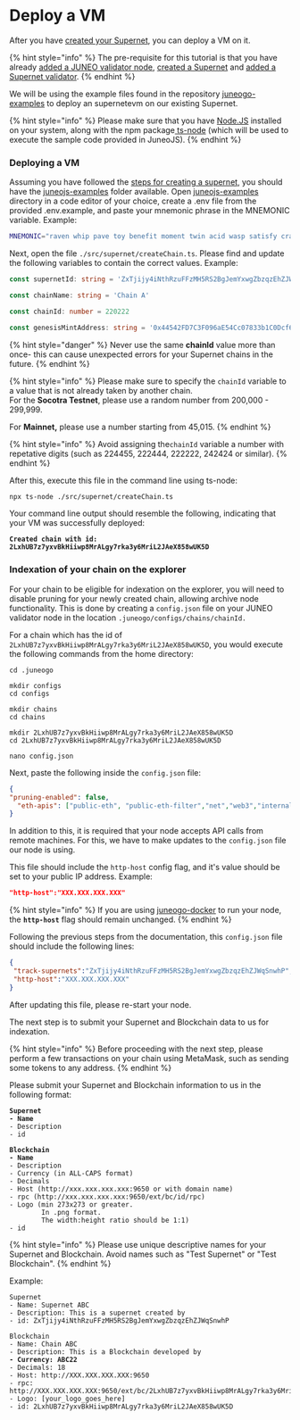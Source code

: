 # Deploy a VM

After you have [created your Supernet](create-a-supernet.md), you can deploy a VM on it.

{% hint style="info" %}
The pre-requisite for this tutorial is that you have already [added a JUNEO validator node](../validate/add-a-validator.md), [created a Supernet](create-a-supernet.md) and [added a Supernet validator](create-a-supernet.md#add-supernet-validator).
{% endhint %}

We will be using the example files found in the repository [juneogo-examples](https://github.com/Juneo-io/juneojs-examples) to deploy an supernetevm on our existing Supernet.

{% hint style="info" %}
Please make sure that you have [Node.JS](https://nodejs.org/en) installed on your system, along with the npm package[ ts-node](https://www.npmjs.com/package/ts-node) (which will be used to execute the sample code provided in JuneoJS).
{% endhint %}

### Deploying a VM

Assuming you have followed the [steps for creating a supernet](create-a-supernet.md), you should have the [juneojs-examples](https://github.com/Juneo-io/juneojs-examples) folder available. Open [juneojs-examples](https://github.com/Juneo-io/juneojs-examples) directory in a code editor of your choice, create a .env file from the provided .env.example, and paste your mnemonic phrase in the MNEMONIC variable. Example:

```sh
MNEMONIC="raven whip pave toy benefit moment twin acid wasp satisfy crash april"
```

Next, open the file `./src/supernet/createChain.ts`. Please find and update the following variables to contain the correct values. Example:

```typescript
const supernetId: string = 'ZxTjijy4iNthRzuFFzMH5RS2BgJemYxwgZbzqzEhZJWqSnwhP' // your supernet id

const chainName: string = 'Chain A'

const chainId: number = 220222

const genesisMintAddress: string = '0x44542FD7C3F096aE54Cc07833b1C0Dcf68B7790C' // your wallet address here
```

{% hint style="danger" %}
Never use the same **chainId** value more than once- this can cause unexpected errors for your Supernet chains in the future.
{% endhint %}

{% hint style="info" %}
Please make sure to specify the `chainId` variable to a value that is not already taken by another chain.\
For the **Socotra Testnet**, please use a random number from 200,000 - 299,999.

For **Mainnet,** please use a number starting from 45,015.
{% endhint %}

{% hint style="info" %}
Avoid assigning the`chainId` variable a number with repetative digits (such as 224455, 222444, 222222, 242424 or similar).
{% endhint %}

After this, execute this file in the command line using ts-node:

```bash
npx ts-node ./src/supernet/createChain.ts
```

Your command line output should resemble the following, indicating that your VM was successfully deployed:

<pre><code><strong>Created chain with id: 2LxhUB7z7yxvBkHiiwp8MrALgy7rka3y6MriL2JAeX858wUK5D
</strong></code></pre>

### Indexation of your chain on the explorer

For your chain to be eligible for indexation on the explorer, you will need to disable pruning for your newly created chain, allowing archive node functionality. This is done by creating a `config.json` file on your JUNEO validator node in the location `.juneogo/configs/chains/chainId.`

For a chain which has the id of `2LxhUB7z7yxvBkHiiwp8MrALgy7rka3y6MriL2JAeX858wUK5D`, you would execute the following commands from the home directory:

```
cd .juneogo

mkdir configs
cd configs

mkdir chains
cd chains

mkdir 2LxhUB7z7yxvBkHiiwp8MrALgy7rka3y6MriL2JAeX858wUK5D
cd 2LxhUB7z7yxvBkHiiwp8MrALgy7rka3y6MriL2JAeX858wUK5D

nano config.json
```

Next, paste the following inside the `config.json` file:

```json
{
"pruning-enabled": false,
  "eth-apis": ["public-eth", "public-eth-filter","net","web3","internal-public-eth","internal-public-blockchain","internal-public-transaction-pool","internal-public-debug","debug-tracer"]
}
```



In addition to this, it is required that your node accepts API calls from remote machines. For this, we have to make updates to the `config.json` file our node is using.

This file should include the `http-host` config flag, and it's value should be set to your public IP address. Example:

```json
"http-host":"XXX.XXX.XXX.XXX"
```

{% hint style="info" %}
If you are using [juneogo-docker](https://github.com/Juneo-io/juneogo-docker) to run your node, the **`http-host`** flag should remain unchanged.
{% endhint %}

Following the previous steps from the documentation, this `config.json` file should include the following lines:

```json
{
 "track-supernets":"ZxTjijy4iNthRzuFFzMH5RS2BgJemYxwgZbzqzEhZJWqSnwhP",
 "http-host":"XXX.XXX.XXX.XXX"
}
```

After updating this file, please re-start your node.&#x20;



The next step is to submit your Supernet and Blockchain data to us for indexation.

{% hint style="info" %}
Before proceeding with the next step, please perform a few transactions on your chain using MetaMask, such as sending some tokens to any address.
{% endhint %}

Please submit your Supernet and Blockchain information to us in the following format:

<pre><code><strong>Supernet
</strong><strong>- Name
</strong>- Description
- id
<strong>
</strong><strong>Blockchain
</strong><strong>- Name 
</strong>- Description 
- Currency (in ALL-CAPS format)
- Decimals 
- Host (http://xxx.xxx.xxx.xxx:9650 or with domain name) 
- rpc (http://xxx.xxx.xxx.xxx:9650/ext/bc/id/rpc)
- Logo (min 273x273 or greater.
        In .png format. 
        The width:height ratio should be 1:1)
- id
</code></pre>

{% hint style="info" %}
Please use unique descriptive names for your Supernet and Blockchain. Avoid names such as "Test Supernet" or "Test Blockchain".
{% endhint %}

Example:

<pre><code>Supernet
- Name: Supernet ABC
- Description: This is a supernet created by
- id: ZxTjijy4iNthRzuFFzMH5RS2BgJemYxwgZbzqzEhZJWqSnwhP

Blockchain
- Name: Chain ABC
- Description: This is a Blockchain developed by
<strong>- Currency: ABC22
</strong>- Decimals: 18
- Host: http://XXX.XXX.XXX.XXX:9650 
- rpc: http://XXX.XXX.XXX.XXX:9650/ext/bc/2LxhUB7z7yxvBkHiiwp8MrALgy7rka3y6MriL2JAeX858wUK5D/rpc
- Logo: [your_logo_goes_here]
- id: 2LxhUB7z7yxvBkHiiwp8MrALgy7rka3y6MriL2JAeX858wUK5D
</code></pre>
